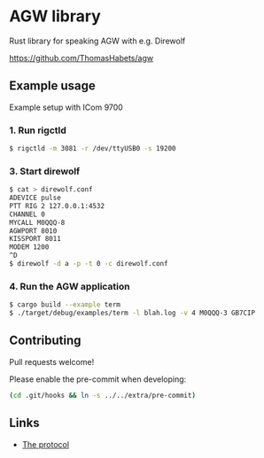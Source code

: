 # AGW library

Rust library for speaking AGW with e.g. Direwolf

https://github.com/ThomasHabets/agw

## Example usage

Example setup with ICom 9700

### 1. Run rigctld

```bash
$ rigctld -m 3081 -r /dev/ttyUSB0 -s 19200
```

### 3. Start direwolf

```bash
$ cat > direwolf.conf
ADEVICE pulse
PTT RIG 2 127.0.0.1:4532
CHANNEL 0
MYCALL M0QQQ-8
AGWPORT 8010
KISSPORT 8011
MODEM 1200
^D
$ direwolf -d a -p -t 0 -c direwolf.conf
```

### 4. Run the AGW application

```bash
$ cargo build --example term
$ ./target/debug/examples/term -l blah.log -v 4 M0QQQ-3 GB7CIP
```

## Contributing

Pull requests welcome!

Please enable the pre-commit when developing:

```bash
(cd .git/hooks && ln -s ../../extra/pre-commit)
```

## Links

* [The protocol](https://www.on7lds.net/42/sites/default/files/AGWPEAPI.HTM)

